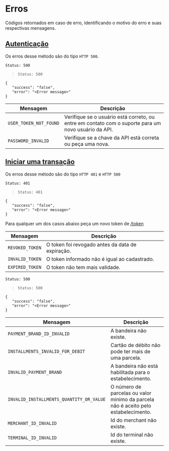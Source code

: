 # Erros

Códigos retornados em caso de erro, identificando o motivo do erro e suas respectivas mensagens.

## [Autenticação](#autentica-o)

Os erros desse método são do tipo `HTTP 500`.

```Status: 500 ```

> ```Status: 500 ```

```
{
   "success": "false",
   "error": "<Error message>"
}
```

|Mensagem|Descrição|
|-----------|---------|
|`USER_TOKEN_NOT_FOUND`|Verifique se o usuário está correto, ou entre em contato com o suporte para um novo usuário da API.|
|`PASSWORD_INVALID`|Verifique se a chave da API está correta ou peça uma nova.|

 
## [Iniciar uma transação](#iniciar-transa-o)

Os erros desse método são do tipo `HTTP 401` e `HTTP 500`

```Status: 401 ```
> ```Status: 401 ```

```
{
   "success": "false",
   "error": "<Error message>"
}
```

Para qualquer um dos casos abaixo peça um novo token de [/token](#autentica-o)

|Mensagem|Descrição|
|-----------|---------|
|`REVOKED_TOKEN`|O token foi revogado antes da data de expiração.|
|`INVALID_TOKEN`|O token informado não é igual ao cadastrado.|
|`EXPIRED_TOKEN`|O token não tem mais validade.|


```Status: 500 ```
> ```Status: 500 ```

```
{
   "success": "false",
   "error": "<Error message>"
}
```

|Mensagem|Descrição|
|-----------|---------|
|`PAYMENT_BRAND_ID_INVALID`|A bandeira não existe.|
|`INSTALLMENTS_INVALID_FOR_DEBIT`|Cartão de débito não pode ter mais de uma parcela.|
|`INVALID_PAYMENT_BRAND`|A bandeira não está habilitada para o estabelecimento.|
|`INVALID_INSTALLMENTS_QUANTITY_OR_VALUE`|O número de parcelas ou valor minimo da parcela não é aceito pelo estabelecimento.|
|`MERCHANT_ID_INVALID`|Id do merchant não existe.|
|`TERMINAL_ID_INVALID`|Id do terminal não existe.|
